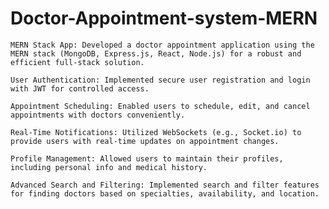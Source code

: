 # Doctor-Appointment-system-MERN


    MERN Stack App: Developed a doctor appointment application using the MERN stack (MongoDB, Express.js, React, Node.js) for a robust and efficient full-stack solution.

    User Authentication: Implemented secure user registration and login with JWT for controlled access.

    Appointment Scheduling: Enabled users to schedule, edit, and cancel appointments with doctors conveniently.

    Real-Time Notifications: Utilized WebSockets (e.g., Socket.io) to provide users with real-time updates on appointment changes.

    Profile Management: Allowed users to maintain their profiles, including personal info and medical history.

    Advanced Search and Filtering: Implemented search and filter features for finding doctors based on specialties, availability, and location.
